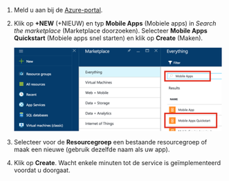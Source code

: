 1. Meld u aan bij de [Azure-portal].

2. Klik op **+NEW** (+NIEUW) en typ **Mobile Apps** (Mobiele apps) in _Search the marketplace_ (Marketplace doorzoeken). Selecteer **Mobile Apps Quickstart** (Mobiele apps snel starten) en klik op **Create** (Maken).

    ![De Azure-portal met Mobiele apps snel starten gemarkeerd](./media/app-service-mobile-dotnet-backend-create-new-service/search-mobile-apps-quickstart.png)


3. Selecteer voor de **Resourcegroep** een bestaande resourcegroep of maak een nieuwe (gebruik dezelfde naam als uw app). 
 
4. Klik op **Create**. Wacht enkele minuten tot de service is geïmplementeerd voordat u doorgaat.

<!-- URLs. -->
[Azure-portal]: https://portal.azure.com/



<!--HONumber=sep16_HO1-->


